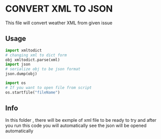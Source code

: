 # CONVERT XML TO JSON
This file will convert weather XML from given issue

## Usage
```python
import xmltodict
# changing xml to dict form
obj xmltodict.parse(xml)
import json
# serialize obj to be json format
json.dump(obj)

import os
# If you want to open file from script
os.startfile("fileName")
```

## Info
In this folder , there will be exmple of xml file to be ready to try
and after you run this code you will automatically see the json will be opened automatically
